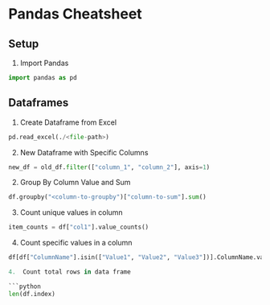 # Pandas Cheatsheet

## Setup

1. Import Pandas

```Python
import pandas as pd
```

## Dataframes

1. Create Dataframe from Excel

```python
pd.read_excel(./<file-path>)
```

2. New Dataframe with Specific Columns

```python
new_df = old_df.filter(["column_1", "column_2"], axis=1)
```

2. Group By Column Value and Sum

```python
df.groupby("<column-to-groupby")["column-to-sum"].sum()
```

3. Count unique values in column

```python
item_counts = df["col1"].value_counts()
```

4. Count specific values in a column

```python
df[df["ColumnName"].isin(["Value1", "Value2", "Value3"])].ColumnName.value_counts()

4.  Count total rows in data frame

```python
len(df.index)
```



